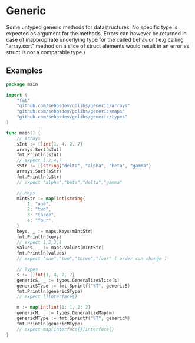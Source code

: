 # Generic
Some untyped generic methods for datastructures.
No specific type is expected as argument for the methods. 
Errors can however be returned in case of inappropriate underlying type for the called behavior ( e.g calling "array.sort" method on a slice of struct elements would result in an error as struct is not a comparable type )

## Examples

```go
package main

import (
	"fmt"
	"github.com/sebpsdev/golibs/generic/arrays"
	"github.com/sebpsdev/golibs/generic/maps"
	"github.com/sebpsdev/golibs/generic/types"
)

func main() {
	// Arrays
	sInt := []int{1, 4, 2, 7}
	arrays.Sort(sInt)
	fmt.Println(sInt)
	// expect 1,2,4,7
	sStr := []string{"delta", "alpha", "beta", "gamma"}
	arrays.Sort(sStr)
	fmt.Println(sStr)
	// expect "alpha","beta","delta","gamma"

	// Maps
	mIntStr := map[int]string{
		1: "one",
		2: "two",
		3: "three",
		4: "four",
	}
	keys, _ := maps.Keys(mIntStr)
	fmt.Println(keys)
	// expect 1,2,3,4
	values, _ := maps.Values(mIntStr)
	fmt.Println(values)
	// expect "one","two","three","four" ( order can change )

	// Types
	s := []int{1, 4, 2, 7}
	genericS, _ := types.GeneralizeSlice(s)
	genericSType := fmt.Sprintf("%T", genericS)
	fmt.Println(genericSType)
	// expect []interface{}

	m := map[int]int{1: 1, 2: 2}
	genericM, _ := types.GeneralizeMap(m)
	genericMType := fmt.Sprintf("%T", genericM)
	fmt.Println(genericMType)
	// expect map[interface{}]interface{}
}
```
